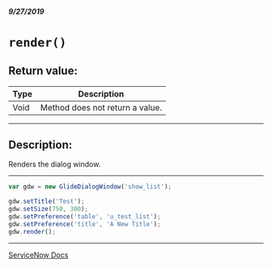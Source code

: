 ##### 9/27/2019
# `render()`

## Return value:
| Type | Description |
|---|---|
| Void | Method does not return a value. |

---

## Description:
Renders the dialog window.

---

```js
var gdw = new GlideDialogWindow('show_list');

gdw.setTitle('Test');
gdw.setSize(750, 300);
gdw.setPreference('table', 'u_test_list');
gdw.setPreference('title', 'A New Title');
gdw.render();
```

---

[ServiceNow Docs](https://developer.servicenow.com/app.do#!/api_doc?v=newyork&id=r_GDW-render)